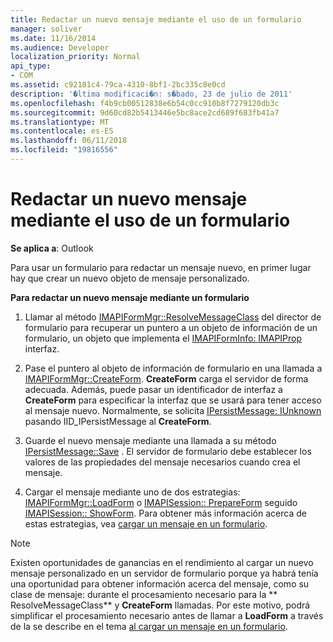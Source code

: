 ```yaml
---
title: Redactar un nuevo mensaje mediante el uso de un formulario
manager: soliver
ms.date: 11/16/2014
ms.audience: Developer
localization_priority: Normal
api_type:
- COM
ms.assetid: c92181c4-79ca-4310-8bf1-2bc335c8e0cd
description: '�ltima modificaci�n: s�bado, 23 de julio de 2011'
ms.openlocfilehash: f4b9cb00512838e6b54c0cc910b8f7279120db3c
ms.sourcegitcommit: 9d60cd82b5413446e5bc8ace2cd689f683fb41a7
ms.translationtype: MT
ms.contentlocale: es-ES
ms.lasthandoff: 06/11/2018
ms.locfileid: "19816556"
---
```

# <a name="composing-a-new-message-by-using-a-form"></a>Redactar un nuevo mensaje mediante el uso de un formulario

  
  
**Se aplica a**: Outlook 
  
Para usar un formulario para redactar un mensaje nuevo, en primer lugar hay que crear un nuevo objeto de mensaje personalizado.
  
 **Para redactar un nuevo mensaje mediante un formulario**
  
1. Llamar al método [IMAPIFormMgr::ResolveMessageClass](imapiformmgr-resolvemessageclass.md) del director de formulario para recuperar un puntero a un objeto de información de un formulario, un objeto que implementa el [IMAPIFormInfo: IMAPIProp](imapiforminfoimapiprop.md) interfaz. 
    
2. Pase el puntero al objeto de información de formulario en una llamada a [IMAPIFormMgr::CreateForm](imapiformmgr-createform.md). **CreateForm** carga el servidor de forma adecuada. Además, puede pasar un identificador de interfaz a **CreateForm** para especificar la interfaz que se usará para tener acceso al mensaje nuevo. Normalmente, se solicita [IPersistMessage: IUnknown](ipersistmessageiunknown.md) pasando IID_IPersistMessage al **CreateForm**.
    
3. Guarde el nuevo mensaje mediante una llamada a su método [IPersistMessage::Save](ipersistmessage-save.md) . El servidor de formulario debe establecer los valores de las propiedades del mensaje necesarios cuando crea el mensaje. 
    
4. Cargar el mensaje mediante uno de dos estrategias: [IMAPIFormMgr::LoadForm](imapiformmgr-loadform.md) o [IMAPISession:: PrepareForm](imapisession-prepareform.md) seguido [IMAPISession:: ShowForm](imapisession-showform.md). Para obtener más información acerca de estas estrategias, vea [cargar un mensaje en un formulario](loading-a-message-into-a-form.md).
    
> [!NOTE]
> Existen oportunidades de ganancias en el rendimiento al cargar un nuevo mensaje personalizado en un servidor de formulario porque ya habrá tenía una oportunidad para obtener información acerca del mensaje, como su clase de mensaje: durante el procesamiento necesario para la ** ResolveMessageClass** y **CreateForm** llamadas. Por este motivo, podrá simplificar el procesamiento necesario antes de llamar a **LoadForm** a través de la se describe en el tema [al cargar un mensaje en un formulario](loading-a-message-into-a-form.md). 
  

